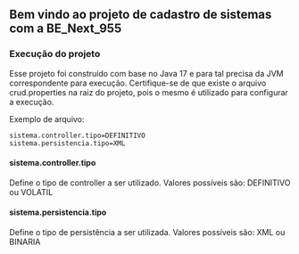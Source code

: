 ## Bem vindo ao projeto de cadastro de sistemas com a BE_Next_955

### Execução do projeto
Esse projeto foi construído com base no Java 17 e para tal precisa da JVM correspondente para execução.
Certifique-se de que existe o arquivo crud.properties na raiz do projeto, pois o mesmo é utilizado para configurar a execução.

Exemplo de arquivo:
```
sistema.controller.tipo=DEFINITIVO
sistema.persistencia.tipo=XML
```
#### sistema.controller.tipo
Define o tipo de controller a ser utilizado. Valores possíveis são: DEFINITIVO ou VOLATIL

#### sistema.persistencia.tipo
Define o tipo de persistência a ser utilizada. Valores possíveis são: XML ou BINARIA